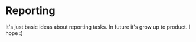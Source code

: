 # Reporting
It's just basic ideas about reporting tasks. In future it's grow up to product. I hope :)
